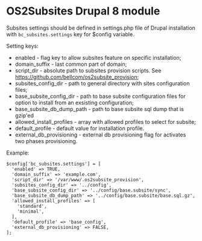 # OS2Subsites Drupal 8 module

Subsites settings should be defined in settings.php file of Drupal installation with  `bc_subsites.settings` key for $config variable.

Setting keys:

* enabled - flag key to allow subsites feature on specific installation;
* domain_suffix - last common part of domain;
* script_dir - absolute path to subsites provision scripts. See https://github.com/bellcom/os2subsite_provision;
* subsites_config_dir - path to general directory with sites configuration files;
* base_subsite_config_dir - path to base subsite configuration files for option to install from an exsisting configuration;
* base_subsite_db_dump_path - path to base subsite sql dump that is gzip'ed
* allowed_install_profiles - array with allowed profiles to select for subsite;
* default_profile - default value for installation profile.
* external_db_provisioning - external db provisioning flag for activates two phases provisioning.

Example:
```
$config['bc_subsites.settings'] = [
  'enabled' => TRUE,
  'domain_suffix' => 'example.com',
  'script_dir' => '/var/www/.os2subsite_provision',
  'subsites_config_dir' => '../config',
  'base_subsite_config_dir' => '../config/base.subsite/sync',
  'base_subsite_db_dump_path' => '../config/base.subsite/base.sql.gz',
  'allowed_install_profiles' => [
    'standard',
    'minimal',
  ],
  'default_profile' => 'base_config',
  'external_db_provisioning' => FALSE,
];
```
